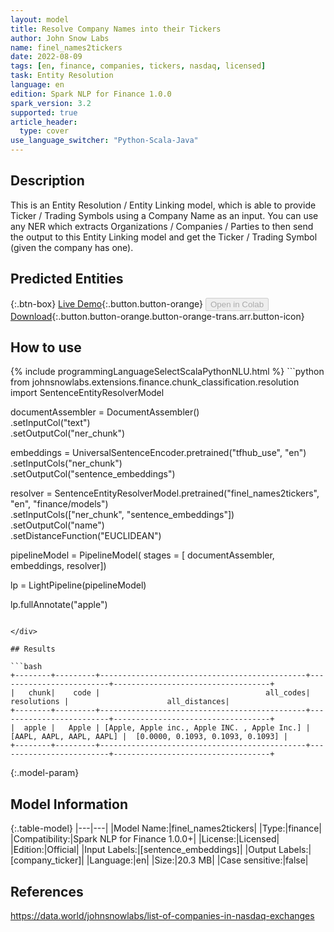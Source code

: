 ```yaml
---
layout: model
title: Resolve Company Names into their Tickers
author: John Snow Labs
name: finel_names2tickers
date: 2022-08-09
tags: [en, finance, companies, tickers, nasdaq, licensed]
task: Entity Resolution
language: en
edition: Spark NLP for Finance 1.0.0
spark_version: 3.2
supported: true
article_header:
  type: cover
use_language_switcher: "Python-Scala-Java"
---
```


## Description

This is an Entity Resolution / Entity Linking model, which is able to provide Ticker / Trading Symbols using a Company Name as an input. You can use any NER which extracts Organizations / Companies / Parties to then send the output to this Entity Linking model and get the Ticker / Trading Symbol (given the company has one).

## Predicted Entities



{:.btn-box}
[Live Demo](https://nlp.johnsnowlabs.com/financial_company_normalization){:.button.button-orange}
<button class="button button-orange" disabled>Open in Colab</button>
[Download](https://s3.amazonaws.com/auxdata.johnsnowlabs.com/finance/models/finel_names2tickers_en_1.0.0_3.2_1660040016121.zip){:.button.button-orange.button-orange-trans.arr.button-icon}

## How to use



<div class="tabs-box" markdown="1">
{% include programmingLanguageSelectScalaPythonNLU.html %}
```python
from johnsnowlabs.extensions.finance.chunk_classification.resolution import SentenceEntityResolverModel

documentAssembler = DocumentAssembler()\
      .setInputCol("text")\
      .setOutputCol("ner_chunk")

embeddings = UniversalSentenceEncoder.pretrained("tfhub_use", "en") \
      .setInputCols("ner_chunk") \
      .setOutputCol("sentence_embeddings")
    
resolver = SentenceEntityResolverModel.pretrained("finel_names2tickers", "en", "finance/models") \
      .setInputCols(["ner_chunk", "sentence_embeddings"]) \
      .setOutputCol("name")\
      .setDistanceFunction("EUCLIDEAN")

pipelineModel = PipelineModel(
      stages = [
          documentAssembler,
          embeddings,
          resolver])

lp = LightPipeline(pipelineModel)

lp.fullAnnotate("apple")
```

</div>

## Results

```bash
+--------+---------+----------------------------------------------+-------------------------+-----------------------------------+
|   chunk|    code |                                     all_codes|             resolutions |                      all_distances|
+--------+---------+----------------------------------------------+-------------------------+-----------------------------------+
|  apple |   Apple | [Apple, Apple inc., Apple INC. , Apple Inc.] |[AAPL, AAPL, AAPL, AAPL] |  [0.0000, 0.1093, 0.1093, 0.1093] |
+--------+---------+----------------------------------------------+-------------------------+-----------------------------------+
```

{:.model-param}
## Model Information

{:.table-model}
|---|---|
|Model Name:|finel_names2tickers|
|Type:|finance|
|Compatibility:|Spark NLP for Finance 1.0.0+|
|License:|Licensed|
|Edition:|Official|
|Input Labels:|[sentence_embeddings]|
|Output Labels:|[company_ticker]|
|Language:|en|
|Size:|20.3 MB|
|Case sensitive:|false|

## References

https://data.world/johnsnowlabs/list-of-companies-in-nasdaq-exchanges
